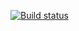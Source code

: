 [![Build status](https://ci.appveyor.com/api/projects/status/b8i17nusduyvbpfs?svg=true)](https://ci.appveyor.com/project/ns-morozova/for-in)